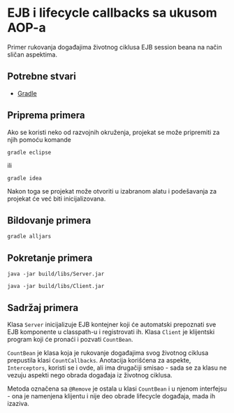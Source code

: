 # EJB i lifecycle callbacks sa ukusom AOP-a

Primer rukovanja događajima životnog ciklusa EJB session beana na način sličan
aspektima.

## Potrebne stvari

* [Gradle](https://gradle.org)

## Priprema primera

Ako se koristi neko od razvojnih okruženja, projekat se može pripremiti za njih pomoću komande

`gradle eclipse`

ili 

`gradle idea`

Nakon toga se projekat može otvoriti u izabranom alatu i podešavanja za 
projekat će već biti inicijalizovana.

## Bildovanje primera

`gradle alljars`

## Pokretanje primera

`java -jar build/libs/Server.jar`

`java -jar build/libs/Client.jar`

## Sadržaj primera

Klasa `Server` inicijalizuje EJB kontejner koji će automatski prepoznati
sve EJB komponente u classpath-u i registrovati ih. Klasa `Client` je
klijentski program koji će pronaći i pozvati `CountBean`.

`CountBean` je klasa koja je rukovanje događajima svog životnog ciklusa
prepustila klasi `CountCallbacks`. Anotacija korišćena za aspekte, 
`Interceptors`, koristi se i ovde, ali ima drugačiji smisao - sada se za
klasu ne vezuju aspekti nego obrada događaja iz životnog ciklusa.

Metoda označena sa `@Remove` je ostala u klasi `CountBean` i u njenom 
interfejsu - ona je namenjena klijentu i nije deo obrade lifecycle događaja,
mada ih izaziva.